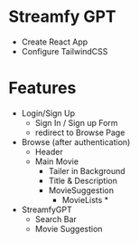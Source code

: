 # Streamfy GPT 

- Create React App
- Configure TailwindCSS



# Features
- Login/Sign Up
    - Sign In / Sign up Form
    - redirect to Browse Page
- Browse (after authentication)
    - Header
    - Main Movie
        - Tailer in Background
        - Title & Description
        - MovieSuggestion
             - MovieLists * 
- StreamfyGPT
    - Search Bar
    - Movie Suggestion